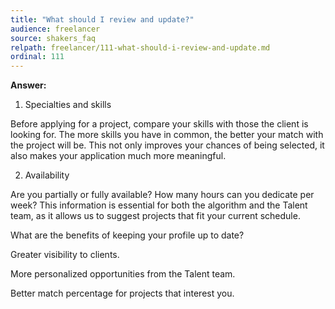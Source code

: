 ```yaml
---
title: "What should I review and update?"
audience: freelancer
source: shakers_faq
relpath: freelancer/111-what-should-i-review-and-update.md
ordinal: 111
---
```


**Answer:**

1. Specialties and skills

Before applying for a project, compare your skills with those the client is looking for. The more skills you have in common, the better your match with the project will be. This not only improves your chances of being selected, it also makes your application much more meaningful.

2. Availability

Are you partially or fully available? How many hours can you dedicate per week? This information is essential for both the algorithm and the Talent team, as it allows us to suggest projects that fit your current schedule.

What are the benefits of keeping your profile up to date?

Greater visibility to clients.

More personalized opportunities from the Talent team.

Better match percentage for projects that interest you.
